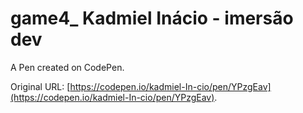 # game4_ Kadmiel Inácio - imersão dev

A Pen created on CodePen.

Original URL: [https://codepen.io/kadmiel-In-cio/pen/YPzgEav](https://codepen.io/kadmiel-In-cio/pen/YPzgEav).

